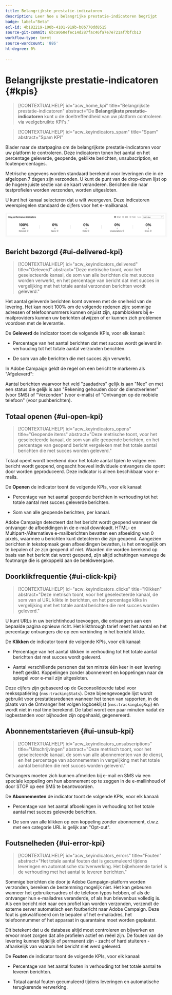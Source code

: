 ```yaml
---
title: Belangrijkste prestatie-indicatoren
description: Leer hoe u belangrijke prestatie-indicatoren begrijpt
badge: label="Beta"
exl-id: 4b182219-100b-4101-919b-b0b770dd8515
source-git-commit: 6bca060efec14d287fac46fa7e7e721af7bfcb13
workflow-type: tm+mt
source-wordcount: '886'
ht-degree: 0%

---
```


# Belangrijkste prestatie-indicatoren {#kpis}

>[!CONTEXTUALHELP]
>id="acw_home_kpi"
>title="Belangrijkste prestatie-indicatoren"
>abstract="De **Belangrijkste prestatie-indicatoren** kunt u de doeltreffendheid van uw platform controleren via veelgebruikte KPI&#39;s."

>[!CONTEXTUALHELP]
>id="acw_keyindicators_spam"
>title="Spam"
>abstract="Spam KPI"

Blader naar de startpagina om de belangrijkste prestatie-indicatoren voor uw platform te controleren. Deze indicatoren tonen het aantal en het percentage geleverde, geopende, geklikte berichten, unsubscription, en foutenpercentages.

Metrische gegevens worden standaard berekend voor leveringen die in de afgelopen 7 dagen zijn verzonden. U kunt de punt van de drop-down lijst op de hogere juiste sectie van de kaart veranderen. Berichten die naar testprofielen worden verzonden, worden uitgesloten.

U kunt het kanaal selecteren dat u wilt weergeven. Deze indicatoren weerspiegelen standaard de cijfers voor het e-mailkanaal.

![](assets/kpi.png)

## Bericht bezorgd {#ui-delivered-kpi}

>[!CONTEXTUALHELP]
>id="acw_keyindicators_delivered"
>title="Geleverd"
>abstract="Deze metrische toont, voor het geselecteerde kanaal, de som van alle berichten die met succes worden verwerkt, en het percentage van bericht dat met succes in vergelijking met het totale aantal verzonden berichten wordt geleverd."

Het aantal geleverde berichten komt overeen met de snelheid van de levering. Het kan nooit 100% om de volgende redenen zijn: sommige adressen of telefoonnummers kunnen onjuist zijn, spamblokkers bij e-mailproviders kunnen uw berichten afwijzen of er kunnen zich problemen voordoen met de leverantie.

De **Geleverd** de indicator toont de volgende KPIs, voor elk kanaal:

* Percentage van het aantal berichten dat met succes wordt geleverd in verhouding tot het totale aantal verzonden berichten.

* De som van alle berichten die met succes zijn verwerkt.

In Adobe Campaign geldt de regel om een bericht te markeren als &quot;Afgeleverd&quot;:

Aantal berichten waarvoor het veld &quot;zaadadres&quot; gelijk is aan &quot;Nee&quot; en met een status die gelijk is aan &quot;Rekening gehouden door de dienstverlener&quot; (voor SMS) of &quot;Verzonden&quot; (voor e-mails) of &quot;Ontvangen op de mobiele telefoon&quot; (voor pushberichten).


## Totaal openen {#ui-open-kpi}

>[!CONTEXTUALHELP]
>id="acw_keyindicators_opens"
>title="Geopende items"
>abstract="Deze metrische toont, voor het geselecteerde kanaal, de som van alle geopende berichten, en het percentage van geopend bericht vergeleken met het totale aantal berichten die met succes worden geleverd."

Totaal opent wordt berekend door het totale aantal tijden te volgen een bericht wordt geopend, ongeacht hoeveel individuele ontvangers die opent door worden geproduceerd. Deze indicator is alleen beschikbaar voor e-mails.

De **Openen** de indicator toont de volgende KPIs, voor elk kanaal:

* Percentage van het aantal geopende berichten in verhouding tot het totale aantal met succes geleverde berichten.

* Som van alle geopende berichten, per kanaal.

Adobe Campaign detecteert dat het bericht wordt geopend wanneer de ontvanger de afbeeldingen in de e-mail downloadt. HTML- en Multipart-/Alternatieve e-mailberichten bevatten een afbeelding van 0 pixels, waarmee u berichten kunt detecteren die zijn geopend. Aangezien berichten in tekstopmaak geen afbeeldingen bevatten, is het onmogelijk om te bepalen of ze zijn geopend of niet. Waarden die worden berekend op basis van het bericht dat wordt geopend, zijn altijd schattingen vanwege de foutmarge die is gekoppeld aan de beeldweergave.



## Doorklikfrequentie {#ui-click-kpi}

>[!CONTEXTUALHELP]
>id="acw_keyindicators_clicks"
>title="Klikken"
>abstract="Deze metrisch toont, voor het geselecteerde kanaal, de som van al URL klikte in berichten, en het percentage kliks in vergelijking met het totale aantal berichten die met succes worden geleverd."

U kunt URLs in uw berichtinhoud toevoegen, die ontvangers aan een bepaalde pagina opnieuw richt. Het klikthrough tarief meet het aantal en het percentage ontvangers die op een verbinding in het bericht klikte.

De **Klikken** de indicator toont de volgende KPIs, voor elk kanaal:

* Percentage van het aantal klikken in verhouding tot het totale aantal berichten dat met succes wordt geleverd.

* Aantal verschillende personen dat ten minste één keer in een levering heeft geklikt. Koppelingen zonder abonnement en koppelingen naar de spiegel voor e-mail zijn uitgesloten.

Deze cijfers zijn gebaseerd op de Geconsolideerde tabel voor reeksspatiëring (`nms:trackingStats`). Deze bijeengevoegde lijst wordt gebruikt voor prestatiesredenen wanneer het tonen van rapporten, in de plaats van de Ontvanger het volgen logboeklijst (`nms:trackingLogRcp`) en wordt niet in real time berekend. De tabel wordt een paar minuten nadat de logbestanden voor bijhouden zijn opgehaald, gegenereerd.


## Abonnementstarieven {#ui-unsub-kpi}

>[!CONTEXTUALHELP]
>id="acw_keyindicators_unsubscriptions"
>title="Uitschrijvingen"
>abstract="Deze metrisch toont, voor het geselecteerde kanaal, de som van alle abonnementen van de dienst, en het percentage van abonnementen in vergelijking met het totale aantal berichten die met succes worden geleverd."

Ontvangers moeten zich kunnen afmelden bij e-mail en SMS via een speciale koppeling om hun abonnement op te zeggen in de e-mailinhoud of door STOP op een SMS te beantwoorden.

De **Abonnementen** de indicator toont de volgende KPIs, voor elk kanaal:

* Percentage van het aantal afboekingen in verhouding tot het totale aantal met succes geleverde berichten.

* De som van alle klikken op een koppeling zonder abonnement, d.w.z. met een categorie URL is gelijk aan &quot;Opt-out&quot;.


## Foutsnelheden {#ui-error-kpi}

>[!CONTEXTUALHELP]
>id="acw_keyindicators_errors"
>title="Fouten"
>abstract="Het totale aantal fouten dat is gecumuleerd tijdens leveringen en automatische stuitverwerking. Het bijbehorende tarief is de verhouding met het aantal te leveren berichten."

Sommige berichten die door je Adobe Campaign-platform worden verzonden, bereiken de bestemming mogelijk niet. Het kan gebeuren wanneer het gebruikersadres of de telefoon typos hebben, of als de ontvanger hun e-mailadres veranderde, of als hun brievenbus volledig is. Als een bericht niet naar een profiel kan worden verzonden, verzendt de externe server automatisch een foutbericht naar Adobe Campaign. Deze fout is gekwalificeerd om te bepalen of het e-mailadres, het telefoonnummer of het apparaat in quarantaine moet worden geplaatst.

Dit betekent dat u de database altijd moet controleren en bijwerken en ervoor moet zorgen dat alle profielen actief en reëel zijn. De fouten van de levering kunnen tijdelijk of permanent zijn - zacht of hard stuiteren - afhankelijk van waarom het bericht niet werd geleverd.

De **Fouten** de indicator toont de volgende KPIs, voor elk kanaal:

* Percentage van het aantal fouten in verhouding tot het totale aantal te leveren berichten.

* Totaal aantal fouten gecumuleerd tijdens leveringen en automatische terugkerende verwerking.
